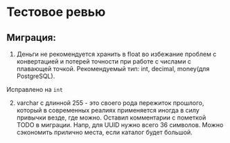 # Тестовое ревью

## Миграция:

1. Деньги не рекомендуется хранить в float во избежание проблем с конвертацией 
и потерей точности при работе с числами с плавающей точкой. Рекомендуемый тип: int, decimal, money(для PostgreSQL).

Исправлено на `int`

2. varchar с длинной 255 - это своего рода пережиток прошлого, который в современных реалиях применяется иногда 
в силу привычки везде, где можно. Оставил комментарии с пометкой TODO в миграции. Напр, для UUID нужно всего 36 символов.
Можно сэкономить прилично места, если каталог будет большой. 
